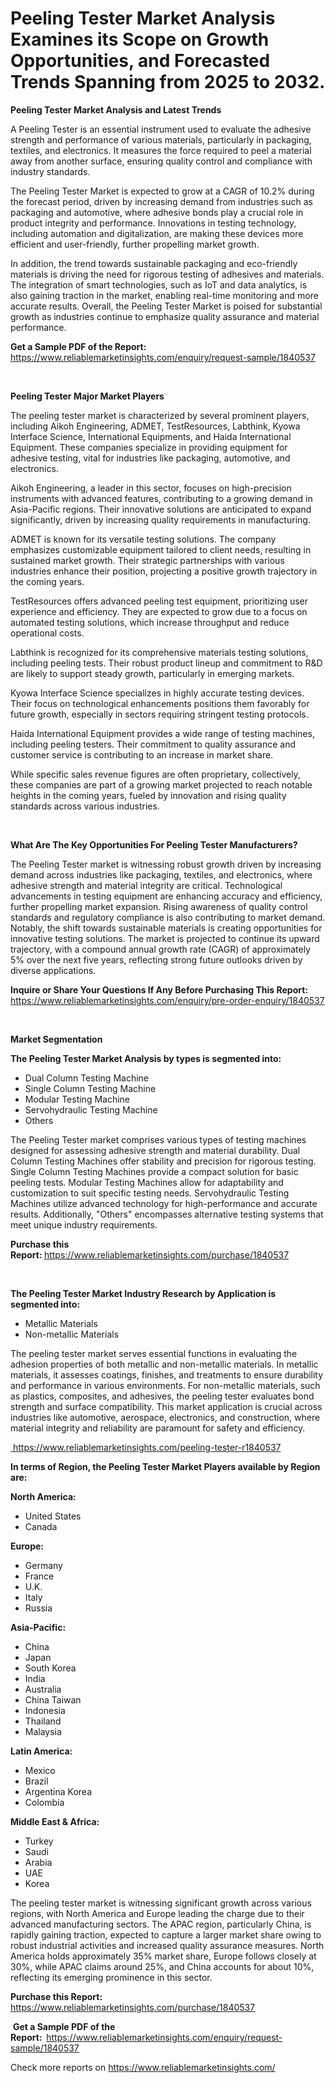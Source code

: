 <p><h1>Peeling Tester Market Analysis Examines its Scope on Growth Opportunities, and Forecasted Trends Spanning from 2025 to 2032.</h1></p><p><strong>Peeling Tester Market Analysis and Latest Trends</strong></p>
<p><p>A Peeling Tester is an essential instrument used to evaluate the adhesive strength and performance of various materials, particularly in packaging, textiles, and electronics. It measures the force required to peel a material away from another surface, ensuring quality control and compliance with industry standards. </p><p>The Peeling Tester Market is expected to grow at a CAGR of 10.2% during the forecast period, driven by increasing demand from industries such as packaging and automotive, where adhesive bonds play a crucial role in product integrity and performance. Innovations in testing technology, including automation and digitalization, are making these devices more efficient and user-friendly, further propelling market growth. </p><p>In addition, the trend towards sustainable packaging and eco-friendly materials is driving the need for rigorous testing of adhesives and materials. The integration of smart technologies, such as IoT and data analytics, is also gaining traction in the market, enabling real-time monitoring and more accurate results. Overall, the Peeling Tester Market is poised for substantial growth as industries continue to emphasize quality assurance and material performance.</p></p>
<p><strong>Get a Sample PDF of the Report:&nbsp;</strong> <a href="https://www.reliablemarketinsights.com/enquiry/request-sample/1840537?utm_campaign=3011&utm_medium=2&utm_source=Github&utm_content=ia&utm_term=11042025&utm_id=peeling-tester">https://www.reliablemarketinsights.com/enquiry/request-sample/1840537</a></p>
<p>&nbsp;</p>
<p><strong>Peeling Tester Major Market Players</strong></p>
<p><p>The peeling tester market is characterized by several prominent players, including Aikoh Engineering, ADMET, TestResources, Labthink, Kyowa Interface Science, International Equipments, and Haida International Equipment. These companies specialize in providing equipment for adhesive testing, vital for industries like packaging, automotive, and electronics.</p><p>Aikoh Engineering, a leader in this sector, focuses on high-precision instruments with advanced features, contributing to a growing demand in Asia-Pacific regions. Their innovative solutions are anticipated to expand significantly, driven by increasing quality requirements in manufacturing.</p><p>ADMET is known for its versatile testing solutions. The company emphasizes customizable equipment tailored to client needs, resulting in sustained market growth. Their strategic partnerships with various industries enhance their position, projecting a positive growth trajectory in the coming years.</p><p>TestResources offers advanced peeling test equipment, prioritizing user experience and efficiency. They are expected to grow due to a focus on automated testing solutions, which increase throughput and reduce operational costs.</p><p>Labthink is recognized for its comprehensive materials testing solutions, including peeling tests. Their robust product lineup and commitment to R&D are likely to support steady growth, particularly in emerging markets.</p><p>Kyowa Interface Science specializes in highly accurate testing devices. Their focus on technological enhancements positions them favorably for future growth, especially in sectors requiring stringent testing protocols.</p><p>Haida International Equipment provides a wide range of testing machines, including peeling testers. Their commitment to quality assurance and customer service is contributing to an increase in market share.</p><p>While specific sales revenue figures are often proprietary, collectively, these companies are part of a growing market projected to reach notable heights in the coming years, fueled by innovation and rising quality standards across various industries.</p></p>
<p>&nbsp;</p>
<p><strong>What Are The Key Opportunities For Peeling Tester Manufacturers?</strong></p>
<p><p>The Peeling Tester market is witnessing robust growth driven by increasing demand across industries like packaging, textiles, and electronics, where adhesive strength and material integrity are critical. Technological advancements in testing equipment are enhancing accuracy and efficiency, further propelling market expansion. Rising awareness of quality control standards and regulatory compliance is also contributing to market demand. Notably, the shift towards sustainable materials is creating opportunities for innovative testing solutions. The market is projected to continue its upward trajectory, with a compound annual growth rate (CAGR) of approximately 5% over the next five years, reflecting strong future outlooks driven by diverse applications.</p></p>
<p><strong>Inquire or Share Your Questions If Any Before Purchasing This Report:</strong> <a href="https://www.reliablemarketinsights.com/enquiry/pre-order-enquiry/1840537?utm_campaign=3011&utm_medium=2&utm_source=Github&utm_content=ia&utm_term=11042025&utm_id=peeling-tester">https://www.reliablemarketinsights.com/enquiry/pre-order-enquiry/1840537</a></p>
<p>&nbsp;</p>
<p><strong>Market Segmentation</strong></p>
<p><strong>The Peeling Tester Market Analysis by types is segmented into:</strong></p>
<p><ul><li>Dual Column Testing Machine</li><li>Single Column Testing Machine</li><li>Modular Testing Machine</li><li>Servohydraulic Testing Machine</li><li>Others</li></ul></p>
<p><p>The Peeling Tester market comprises various types of testing machines designed for assessing adhesive strength and material durability. Dual Column Testing Machines offer stability and precision for rigorous testing. Single Column Testing Machines provide a compact solution for basic peeling tests. Modular Testing Machines allow for adaptability and customization to suit specific testing needs. Servohydraulic Testing Machines utilize advanced technology for high-performance and accurate results. Additionally, "Others" encompasses alternative testing systems that meet unique industry requirements.</p></p>
<p><strong>Purchase this Report:&nbsp;</strong><a href="https://www.reliablemarketinsights.com/purchase/1840537?utm_campaign=3011&utm_medium=2&utm_source=Github&utm_content=ia&utm_term=11042025&utm_id=peeling-tester">https://www.reliablemarketinsights.com/purchase/1840537</a></p>
<p>&nbsp;</p>
<p><strong>The Peeling Tester Market Industry Research by Application is segmented into:</strong></p>
<p><ul><li>Metallic Materials</li><li>Non-metallic Materials</li></ul></p>
<p><p>The peeling tester market serves essential functions in evaluating the adhesion properties of both metallic and non-metallic materials. In metallic materials, it assesses coatings, finishes, and treatments to ensure durability and performance in various environments. For non-metallic materials, such as plastics, composites, and adhesives, the peeling tester evaluates bond strength and surface compatibility. This market application is crucial across industries like automotive, aerospace, electronics, and construction, where material integrity and reliability are paramount for safety and efficiency.</p></p>
<p><a href="https://www.reliablemarketinsights.com/peeling-tester-r1840537?utm_campaign=3011&utm_medium=2&utm_source=Github&utm_content=ia&utm_term=11042025&utm_id=peeling-tester">&nbsp;https://www.reliablemarketinsights.com/peeling-tester-r1840537</a></p>
<p><strong>In terms of Region, the Peeling Tester Market Players available by Region are:</strong></p>
<p>
    <p> <strong> North America: </strong>
        <ul>
            <li>United States</li>
            <li>Canada</li>
        </ul>
        </p> 
    <p> <strong> Europe: </strong>
        <ul>
            <li>Germany</li>
            <li>France</li>
            <li>U.K.</li>
            <li>Italy</li>
            <li>Russia</li>
        </ul>
        </p> 
    <p> <strong> Asia-Pacific: </strong>
        <ul>
            <li>China</li>
            <li>Japan</li>
            <li>South Korea</li>
            <li>India</li>
            <li>Australia</li>
            <li>China Taiwan</li>
            <li>Indonesia</li>
            <li>Thailand</li>
            <li>Malaysia</li>
        </ul>
        </p> 
    <p> <strong> Latin America: </strong>
        <ul>
            <li>Mexico</li>
            <li>Brazil</li>
            <li>Argentina Korea</li>
            <li>Colombia</li>
        </ul>
        </p> 
    <p> <strong> Middle East & Africa: </strong>
        <ul>
            <li>Turkey</li>
            <li>Saudi</li>
            <li>Arabia</li>
            <li>UAE</li>
            <li>Korea</li>
        </ul>
    </p>
    </p>
<p><p>The peeling tester market is witnessing significant growth across various regions, with North America and Europe leading the charge due to their advanced manufacturing sectors. The APAC region, particularly China, is rapidly gaining traction, expected to capture a larger market share owing to robust industrial activities and increased quality assurance measures. North America holds approximately 35% market share, Europe follows closely at 30%, while APAC claims around 25%, and China accounts for about 10%, reflecting its emerging prominence in this sector.</p></p>
<p><strong>Purchase this Report: </strong><a href="https://www.reliablemarketinsights.com/purchase/1840537?utm_campaign=3011&utm_medium=2&utm_source=Github&utm_content=ia&utm_term=11042025&utm_id=peeling-tester">https://www.reliablemarketinsights.com/purchase/1840537</a></p>
<p>&nbsp;<strong>Get a Sample PDF of the Report:&nbsp;&nbsp;</strong><a href="https://www.reliablemarketinsights.com/enquiry/request-sample/1840537?utm_campaign=3011&utm_medium=2&utm_source=Github&utm_content=ia&utm_term=11042025&utm_id=peeling-tester">https://www.reliablemarketinsights.com/enquiry/request-sample/1840537</a></p>
<p><strong></strong></p>
<p>Check more reports on <a href="https://www.reliablemarketinsights.com/?utm_campaign=3011&utm_medium=2&utm_source=Github&utm_content=ia&utm_term=11042025&utm_id=peeling-tester">https://www.reliablemarketinsights.com/</a></p>
